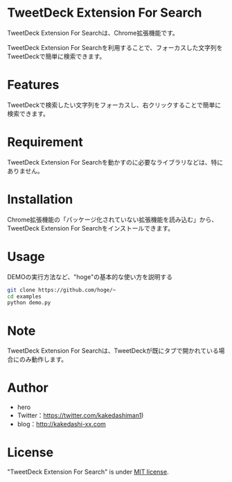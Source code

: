 # TweetDeck Extension For Search

TweetDeck Extension For Searchは、Chrome拡張機能です。

TweetDeck Extension For Searchを利用することで、フォーカスした文字列をTweetDeckで簡単に検索できます。

# Features

TweetDeckで検索したい文字列をフォーカスし、右クリックすることで簡単に検索できます。

# Requirement

TweetDeck Extension For Searchを動かすのに必要なライブラリなどは、特にありません。

# Installation

Chrome拡張機能の「パッケージ化されていない拡張機能を読み込む」から、TweetDeck Extension For Searchをインストールできます。

# Usage

DEMOの実行方法など、"hoge"の基本的な使い方を説明する

```bash
git clone https://github.com/hoge/~
cd examples
python demo.py
```

# Note

TweetDeck Extension For Searchは、TweetDeckが既にタブで開かれている場合にのみ動作します。

# Author

* hero
* Twitter：https://twitter.com/kakedashiman1)
* blog：http://kakedashi-xx.com

# License

"TweetDeck Extension For Search" is under [MIT license](https://en.wikipedia.org/wiki/MIT_License).
